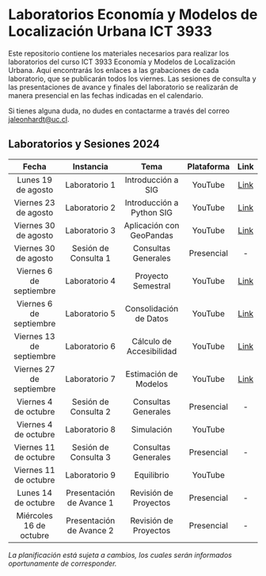 # Laboratorios Economía y Modelos de Localización Urbana ICT 3933

Este repositorio contiene los materiales necesarios para realizar los laboratorios del curso ICT 3933 Economía y Modelos de Localización Urbana. Aquí encontrarás los enlaces a las grabaciones de cada laboratorio, que se publicarán todos los viernes. Las sesiones de consulta y las presentaciones de avance y finales del laboratorio se realizarán de manera presencial en las fechas indicadas en el calendario.

Si tienes alguna duda, no dudes en contactarme a través del correo [jaleonhardt@uc.cl](mailto:jaleonhardt@uc.cl).

## Laboratorios y Sesiones 2024

| Fecha                        | Instancia                         | Tema                        | Plataforma | Link                               |
| :--------------------------: | :-------------------------------: | :-------------------------: | :--------: | :---------------------------------: |
| Lunes 19 de agosto           | Laboratorio 1                     | Introducción a SIG           | YouTube    | [Link](https://youtu.be/_9iZmFnye8Y)|
| Viernes 23 de agosto         | Laboratorio 2                     | Introducción a Python SIG    | YouTube    | [Link](https://youtu.be/TbJSV5Mp9hk)|
| Viernes 30 de agosto         | Laboratorio 3                     | Aplicación con GeoPandas     | YouTube    | [Link](https://youtu.be/znwRJTMYuu8)|
| Viernes 30 de agosto         | Sesión de Consulta 1              | Consultas Generales          | Presencial | -                                  |
| Viernes 6 de septiembre      | Laboratorio 4                     | Proyecto Semestral           | YouTube    | [Link](https://youtu.be/CLkduOGjpUM)|
| Viernes 6 de septiembre      | Laboratorio 5                     | Consolidación de Datos       | YouTube    | [Link](https://youtu.be/_Hs5kjm0FkI)|
| Viernes 13 de septiembre     | Laboratorio 6                     | Cálculo de Accesibilidad     | YouTube    | [Link](https://youtu.be/VkGz2oVmQKs)|
| Viernes 27 de septiembre     | Laboratorio 7                     | Estimación de Modelos        | YouTube    | [Link](https://youtu.be/0tk0pDxiPWU)|
| Viernes 4 de octubre         | Sesión de Consulta 2              | Consultas Generales          | Presencial | -                                  |
| Viernes 4 de octubre         | Laboratorio 8                     | Simulación                   | YouTube    | |
| Viernes 11 de octubre        | Sesión de Consulta 3              | Consultas Generales          | Presencial | -                                  |
| Viernes 11 de octubre        | Laboratorio 9                     | Equilibrio                   | YouTube    | |
| Lunes 14 de octubre          | Presentación de Avance 1          | Revisión de Proyectos        | Presencial | -                                  |
| Miércoles 16 de octubre      | Presentación de Avance 2          | Revisión de Proyectos        | Presencial | -                                  |

*La planificación está sujeta a cambios, los cuales serán informados oportunamente de corresponder.*
